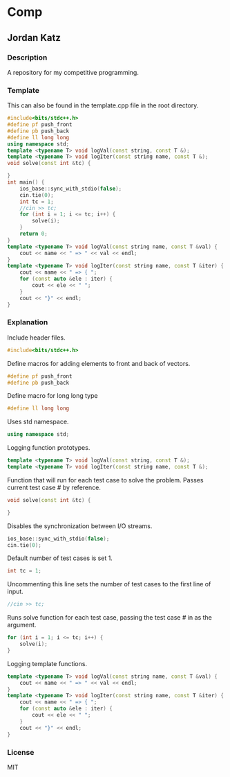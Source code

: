 # Comp
## Jordan Katz
### Description
A repository for my competitive programming.
### Template
This can also be found in the template.cpp file in the root directory.
```cpp
#include<bits/stdc++.h>
#define pf push_front
#define pb push_back
#define ll long long
using namespace std;
template <typename T> void logVal(const string, const T &);
template <typename T> void logIter(const string name, const T &);
void solve(const int &tc) {

}
int main() {
    ios_base::sync_with_stdio(false);
    cin.tie(0);
    int tc = 1;
    //cin >> tc;
    for (int i = 1; i <= tc; i++) {
        solve(i);
    }
    return 0;
}
template <typename T> void logVal(const string name, const T &val) {
    cout << name << " => " << val << endl;
}
template <typename T> void logIter(const string name, const T &iter) {
    cout << name << " => { ";
    for (const auto &ele : iter) {
        cout << ele << " ";
    }
    cout << "}" << endl;
}
```
### Explanation
Include header files.
```cpp
#include<bits/stdc++.h>
```
Define macros for adding elements to front and back of vectors.
```cpp
#define pf push_front
#define pb push_back
```
Define macro for long long type
```cpp
#define ll long long
```
Uses std namespace.
```cpp
using namespace std;
```
Logging function prototypes.
```cpp
template <typename T> void logVal(const string, const T &);
template <typename T> void logIter(const string name, const T &);
```
Function that will run for each test case to solve the problem. Passes current test case # by reference.
```cpp
void solve(const int &tc) {

}
```
Disables the synchronization between I/O streams.
```cpp
ios_base::sync_with_stdio(false);
cin.tie(0);
```
Default number of test cases is set 1.
```cpp
int tc = 1;
```
Uncommenting this line sets the number of test cases to the first line of input.
```cpp
//cin >> tc;
```
Runs solve function for each test case, passing the test case # in as the argument.
```cpp
for (int i = 1; i <= tc; i++) {
    solve(i);
}
```
Logging template functions.
```cpp
template <typename T> void logVal(const string name, const T &val) {
    cout << name << " => " << val << endl;
}
template <typename T> void logIter(const string name, const T &iter) {
    cout << name << " => { ";
    for (const auto &ele : iter) {
        cout << ele << " ";
    }
    cout << "}" << endl;
}
```
### License
MIT